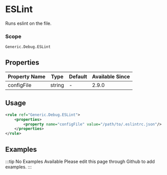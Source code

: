 # ESLint

Runs eslint on the file.

### Scope

`Generic.Debug.ESLint`

## Properties

| Property Name | Type   | Default | Available Since |
| ------------- | ------ | ------- | --------------- |
| configFile    | string | -       | 2.9.0           |

## Usage

```xml
<rule ref="Generic.Debug.ESLint">
    <properties>
        <property name="configFile" value="/path/to/.eslintrc.json"/>
    </properties>
</rule>
```

## Examples

:::tip No Examples Available
Please edit this page through Github to add examples.
:::
